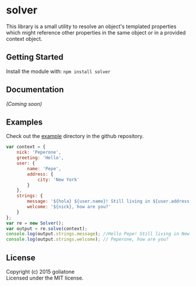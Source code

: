# solver

This library is a small utility to resolve an object's templated properties which might reference other properties in the same object or in a provided context object.

## Getting Started

Install the module with: `npm install solver`

## Documentation
_(Coming soon)_

## Examples
Check out the [example][examples] directory in the github repository.

```js
var context = {
    nick: 'Peperone',
    greeting: 'Hello',
    user: {
        name: 'Pepe',
        address: {
            city: 'New York'
        }
    },
    strings: {
        message: '${hola} ${user.name}! Still living in ${user.address.city}?',
        welcome: '${nick}, how are you?'
    }
};
var re = new Solver();
var output = re.solve(context);
console.log(output.strings.message); //Hello Pepe! Still living in New York?
console.log(output.strings.welcome); // Peperone, how are you?
```

## License
Copyright (c) 2015 goliatone  
Licensed under the MIT license.

[examples]:https://github.com/goliatone/gsolver/tree/master/example
